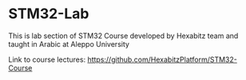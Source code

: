 # STM32-Lab

This is lab section of STM32 Course developed by Hexabitz team and taught in Arabic at Aleppo University

Link to course lectures: https://github.com/HexabitzPlatform/STM32-Course

